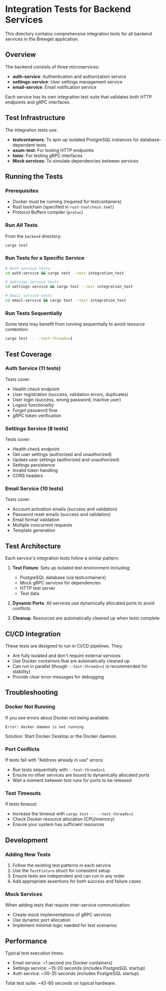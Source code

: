 # Integration Tests for Backend Services

This directory contains comprehensive integration tests for all backend services in the Brewget application.

## Overview

The backend consists of three microservices:
- **auth-service**: Authentication and authorization service
- **settings-service**: User settings management service
- **email-service**: Email notification service

Each service has its own integration test suite that validates both HTTP endpoints and gRPC interfaces.

## Test Infrastructure

The integration tests use:
- **testcontainers**: To spin up isolated PostgreSQL instances for database-dependent tests
- **axum-test**: For testing HTTP endpoints
- **tonic**: For testing gRPC interfaces
- **Mock services**: To simulate dependencies between services

## Running the Tests

### Prerequisites

- Docker must be running (required for testcontainers)
- Rust toolchain (specified in `rust-toolchain.toml`)
- Protocol Buffers compiler (`protoc`)

### Run All Tests

From the `backend` directory:

```bash
cargo test
```

### Run Tests for a Specific Service

```bash
# Auth service tests
cd auth-service && cargo test --test integration_test

# Settings service tests
cd settings-service && cargo test --test integration_test

# Email service tests
cd email-service && cargo test --test integration_test
```

### Run Tests Sequentially

Some tests may benefit from running sequentially to avoid resource contention:

```bash
cargo test -- --test-threads=1
```

## Test Coverage

### Auth Service (11 tests)

Tests cover:
- Health check endpoint
- User registration (success, validation errors, duplicates)
- User login (success, wrong password, inactive user)
- Logout functionality
- Forgot password flow
- gRPC token verification

### Settings Service (8 tests)

Tests cover:
- Health check endpoint
- Get user settings (authorized and unauthorized)
- Update user settings (authorized and unauthorized)
- Settings persistence
- Invalid token handling
- CORS headers

### Email Service (10 tests)

Tests cover:
- Account activation emails (success and validation)
- Password reset emails (success and validation)
- Email format validation
- Multiple concurrent requests
- Template generation

## Test Architecture

Each service's integration tests follow a similar pattern:

1. **Test Fixture**: Sets up isolated test environment including:
   - PostgreSQL database (via testcontainers)
   - Mock gRPC services for dependencies
   - HTTP test server
   - Test data

2. **Dynamic Ports**: All services use dynamically allocated ports to avoid conflicts

3. **Cleanup**: Resources are automatically cleaned up when tests complete

## CI/CD Integration

These tests are designed to run in CI/CD pipelines. They:
- Are fully isolated and don't require external services
- Use Docker containers that are automatically cleaned up
- Can run in parallel (though `--test-threads=1` is recommended for stability)
- Provide clear error messages for debugging

## Troubleshooting

### Docker Not Running

If you see errors about Docker not being available:
```
Error: docker daemon is not running
```

Solution: Start Docker Desktop or the Docker daemon.

### Port Conflicts

If tests fail with "Address already in use" errors:
- Run tests sequentially with `--test-threads=1`
- Ensure no other services are bound to dynamically allocated ports
- Wait a moment between test runs for ports to be released

### Test Timeouts

If tests timeout:
- Increase the timeout with `cargo test -- --test-threads=1`
- Check Docker resource allocation (CPU/memory)
- Ensure your system has sufficient resources

## Development

### Adding New Tests

1. Follow the existing test patterns in each service
2. Use the `TestFixture` struct for consistent setup
3. Ensure tests are independent and can run in any order
4. Add appropriate assertions for both success and failure cases

### Mock Services

When adding tests that require inter-service communication:
- Create mock implementations of gRPC services
- Use dynamic port allocation
- Implement minimal logic needed for test scenarios

## Performance

Typical test execution times:
- Email service: ~1 second (no Docker containers)
- Settings service: ~15-20 seconds (includes PostgreSQL startup)
- Auth service: ~30-35 seconds (includes PostgreSQL startup)

Total test suite: ~45-60 seconds on typical hardware.
